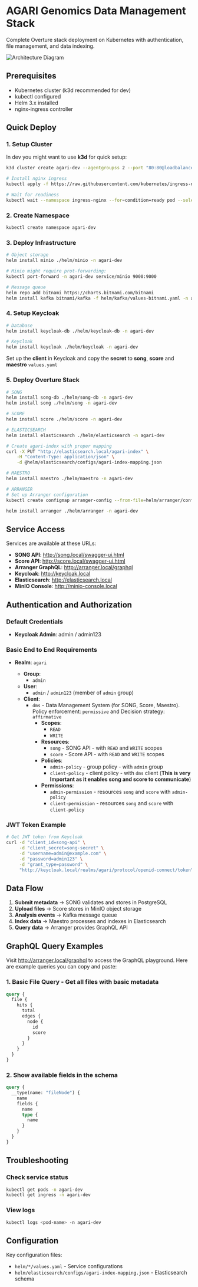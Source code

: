 # AGARI Genomics Data Management Stack

Complete Overture stack deployment on Kubernetes with authentication, file management, and data indexing.

![Architecture Diagram](architecture.svg)

## Prerequisites

- Kubernetes cluster (k3d recommended for dev)
- kubectl configured  
- Helm 3.x installed
- nginx-ingress controller

## Quick Deploy

### 1. Setup Cluster

In dev you might want to use **k3d** for quick setup:

```bash
k3d cluster create agari-dev --agentgroupss 2 --port "80:80@loadbalancer"

# Install nginx ingress
kubectl apply -f https://raw.githubusercontent.com/kubernetes/ingress-nginx/controller-v1.8.1/deploy/static/provider/cloud/deploy.yaml

# Wait for readiness
kubectl wait --namespace ingress-nginx --for=condition=ready pod --selector=app.kubernetes.io/component=controller --timeout=300s
```

### 2. Create Namespace

```bash
kubectl create namespace agari-dev
```

### 3. Deploy Infrastructure

```bash
# Object storage
helm install minio ./helm/minio -n agari-dev

# Minio might require prot-forwarding:
kubectl port-forward -n agari-dev service/minio 9000:9000

# Message queue
helm repo add bitnami https://charts.bitnami.com/bitnami
helm install kafka bitnami/kafka -f helm/kafka/values-bitnami.yaml -n agari-dev
```

### 4. Setup Keycloak

```bash
# Database
helm install keycloak-db ./helm/keycloak-db -n agari-dev

# Keycloak
helm install keycloak ./helm/keycloak -n agari-dev
```

Set up the **client** in Keycloak and copy the **secret** to **song**, **score** and **maestro** `values.yaml`

### 5. Deploy Overture Stack

```bash
# SONG  
helm install song-db ./helm/song-db -n agari-dev
helm install song ./helm/song -n agari-dev

# SCORE
helm install score ./helm/score -n agari-dev

# ELASTICSEARCH
helm install elasticsearch ./helm/elasticsearch -n agari-dev

# Create agari-index with proper mapping
curl -X PUT "http://elasticsearch.local/agari-index" \
    -H "Content-Type: application/json" \
    -d @helm/elasticsearch/configs/agari-index-mapping.json

# MAESTRO
helm install maestro ./helm/maestro -n agari-dev

# ARRANGER
# Set up Arranger configuration
kubectl create configmap arranger-config --from-file=helm/arranger/configs/ -n agari-dev

helm install arranger ./helm/arranger -n agari-dev
```

## Service Access

Services are available at these URLs:

- **SONG API**: http://song.local/swagger-ui.html
- **Score API**: http://score.local/swagger-ui.html  
- **Arranger GraphQL**: http://arranger.local/graphql
- **Keycloak**: http://keycloak.local
- **Elasticsearch**: http://elasticsearch.local
- **MinIO Console**: http://minio-console.local

## Authentication and Authorization

### Default Credentials
- **Keycloak Admin**: admin / admin123

### Basic End to End Requirements

- **Realm**: `agari`

  - **Group**:
    - `admin`
  - **User**:
    - `admin` / `admin123` (member of `admin` group) 
  - **Client**:
    - `dms` - Data Management System (for SONG, Score, Maestro). Policy enforcement: `permissive` and Decision strategy: `affirmative`
      - **Scopes**:
        - `READ`
        - `WRITE`
      - **Resources**:
        - `song` - SONG API - with `READ` and `WRITE` scopes
        - `score` - Score API - with `READ` and `WRITE` scopes
      - **Policies**:
        - `admin-policy` - group policy - with `admin` group
        - `client-policy` - client policy - with `dms` client (**This is very Important as it enables song and score to communicate**)
      - **Permissions**:
        - `admin-permission` - resources `song` and `score` with `admin-policy`
        - `client-permission` - resources `song` and `score` with `client-policy`

### JWT Token Example
```bash
# Get JWT token from Keycloak
curl -d "client_id=song-api" \
     -d "client_secret=song-secret" \
     -d "username=admin@example.com" \
     -d "password=admin123" \
     -d "grant_type=password" \
     "http://keycloak.local/realms/agari/protocol/openid-connect/token"
```

## Data Flow

1. **Submit metadata** → SONG validates and stores in PostgreSQL
2. **Upload files** → Score stores in MinIO object storage  
3. **Analysis events** → Kafka message queue
4. **Index data** → Maestro processes and indexes in Elasticsearch
5. **Query data** → Arranger provides GraphQL API

## GraphQL Query Examples

Visit http://arranger.local/graphql to access the GraphQL playground. Here are example queries you can copy and paste:


### 1. Basic File Query - Get all files with basic metadata
```graphql
query {
  file {
    hits {
      total
      edges {
        node {
          id
          score
        }
      }
    }
  }
}
```

### 2. Show available fields in the schema
```graphql
query {
  __type(name: "fileNode") {
    name
    fields {
      name
      type {
        name
      }
    }
  }
}
```

## Troubleshooting

### Check service status
```bash
kubectl get pods -n agari-dev
kubectl get ingress -n agari-dev
```

### View logs
```bash
kubectl logs <pod-name> -n agari-dev
```


## Configuration

Key configuration files:
- `helm/*/values.yaml` - Service configurations
- `helm/elasticsearch/configs/agari-index-mapping.json` - Elasticsearch schema